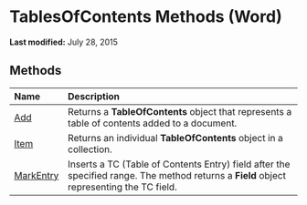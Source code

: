 
# TablesOfContents Methods (Word)

 **Last modified:** July 28, 2015


## Methods



|**Name**|**Description**|
|:-----|:-----|
| [Add](a5954a99-ee43-3b8d-4d81-d12f889021b4.md)|Returns a  **TableOfContents** object that represents a table of contents added to a document.|
| [Item](0e3f755f-f538-2c58-3216-00e38158df9b.md)|Returns an individual  **TableOfContents** object in a collection.|
| [MarkEntry](ef8e1d14-82b0-d1f8-8aaf-e2e1b4079c2b.md)|Inserts a TC (Table of Contents Entry) field after the specified range. The method returns a  **Field** object representing the TC field.|
